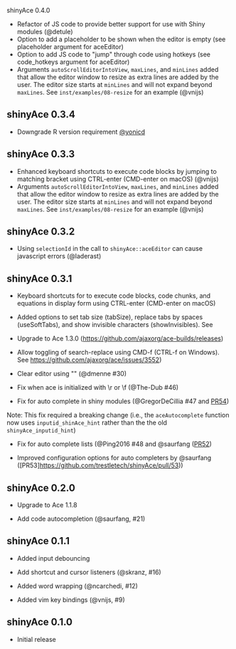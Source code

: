 shinyAce 0.4.0

* Refactor of JS code to provide better support for use with Shiny modules (@detule)
* Option to add a placeholder to be shown when the editor is empty (see placeholder argument for aceEditor)
* Option to add JS code to "jump" through code using hotkeys (see code_hotkeys argument for aceEditor)
* Arguments `autoScrollEditorIntoView`, `maxLines`, and `minLines` added that allow the editor window to resize as extra lines are added by the user. The editor size starts at `minLines` and will not expand beyond `maxLines`. See `inst/examples/08-resize` for an example (@vnijs)

shinyAce 0.3.4
--------------------------------------------------------------------

* Downgrade R version requirement [@yonicd](https://github.com/trestletech/shinyAce/issues/61) 

shinyAce 0.3.3
--------------------------------------------------------------------

* Enhanced keyboard shortcuts to execute code blocks by jumping to matching bracket using CTRL-enter (CMD-enter on macOS) (@vnijs)
* Arguments `autoScrollEditorIntoView`, `maxLines`, and `minLines` added that allow the editor window to resize as extra lines are added by the user. The editor size starts at `minLines` and will not expand beyond `maxLines`. See `inst/examples/08-resize` for an example (@vnijs)

shinyAce 0.3.2
--------------------------------------------------------------------

* Using `selectionId` in the call to `shinyAce::aceEditor` can cause javascript errors (@laderast)

shinyAce 0.3.1
--------------------------------------------------------------------

* Keyboard shortcuts for to execute code blocks, code chunks, and equations in display form using CTRL-enter (CMD-enter on macOS)

* Added options to set tab size (tabSize), replace tabs by spaces (useSoftTabs), and show invisible characters (showInvisibles). See 

* Upgrade to Ace 1.3.0 (https://github.com/ajaxorg/ace-builds/releases)

* Allow toggling of search-replace using CMD-f (CTRL-f on Windows). See https://github.com/ajaxorg/ace/issues/3552)

* Clear editor using "" (@dmenne #30)

* Fix when ace is initialized with \r or \f (@The-Dub #46)

* Fix for auto complete in shiny modules (@GregorDeCillia #47 and [PR54](https://github.com/trestletech/shinyAce/pull/54))

Note: This fix required a breaking change (i.e., the `aceAutocomplete` function now uses `inputid_shinAce_hint` rather than the the old `shinyAce_inputid_hint`)

* Fix for auto complete lists (@Ping2016 #48 and @saurfang  ([PR52](https://github.com/trestletech/shinyAce/pull/52))

* Improved configuration options for auto completers by @saurfang ([PR53]https://github.com/trestletech/shinyAce/pull/53))


shinyAce 0.2.0
--------------------------------------------------------------------

* Upgrade to Ace 1.1.8

* Add code autocompletion (@saurfang, #21)


shinyAce 0.1.1
--------------------------------------------------------------------

* Added input debouncing

* Add shortcut and cursor listeners (@skranz, #16)

* Added word wrapping (@ncarchedi, #12)

* Added vim key bindings (@vnijs, #9)


shinyAce 0.1.0
--------------------------------------------------------------------

* Initial release
